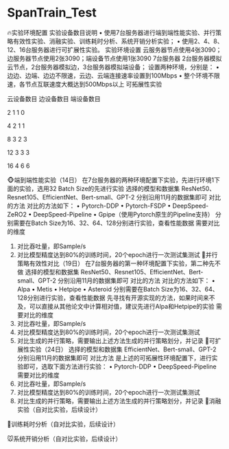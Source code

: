 # SpanTrain_Test
🔥实验环境配置
实验设备数目说明
• 使用7台服务器进行端到端性能实验、并行策略有效性实验、消融实验、训练耗时分析、系统开销分析实验；
• 使用2、4、8、12、16台服务器进行可扩展性实验。
实验环境设置
云服务器节点使用4张3090；边服务器节点使用2张3090；端设备节点使用1张3090
7台服务器
2台服务器模拟云节点，2台服务器模拟边，3台服务器模拟端设备；
设置两种环境，分别是：
• 边边、边端、边边不限速，云边、云端连接速率设置到100Mbps
• 整个环境不限速，各节点互联速度大概达到500Mbps以上
可拓展性实验

云设备数目
边设备数目
端设备数目

2
1
1
0

4
2
1
1

8
3
2
3

12
3
3
3

16
4
6
6

🐵端到端性能实验（14日）
在7台服务器的两种环境配置下实验，先进行环境1下面的实验，选用32 Batch Size的先进行实验
选择的模型和数据集
ResNet50、Resnet105、EfficientNet、Bert-small、GPT-2
分别沿用11月的数据集即可
对比的方法
对比的方法如下：
• Pytorch-DDP
• Pytorch-FSDP
• DeepSpeed-ZeRO2
• DeepSpeed-Pipeline
• Gpipe（使用Pytorch原生的Pipeline支持）
分别需要在Batch Size为16、32、64、128分别进行实验，查看性能数据
需要对比的维度
1. 对比吞吐量，即Sample/s
2. 对比模型精度达到80%的训练时间，20个epoch进行一次测试集测试
🦝并行策略有效性对比（19日）
在7台服务器的第一种环境配置下实验，第二种先不做
选择的模型和数据集
ResNet50、Resnet105、EfficientNet、Bert-small、GPT-2
分别沿用11月的数据集即可
对比的方法
对比的方法如下：
• Alpa
• Metis
• Hetpipe
• Asteroid
分别需要在Batch Size为16、32、64、128分别进行实验，查看性能数据
先寻找有开源实现的方法，如果时间来不及，可以直接从其他论文中计算相对值，建议先进行Alpa和Hetpipe的实验
需要对比的维度
1. 对比吞吐量，即Sample/s
2. 对比模型精度达到80%的训练时间，20个epoch进行一次测试集测试
3. 对比生成的并行策略，需要输出上述方法生成的并行策略划分，并记录
🦓可扩展性实验（24日）
选择的模型和数据集
EfficientNet、Bert-small、GPT-2
分别沿用11月的数据集即可
对比方法
是上述的可拓展性环境配置下，进行实验即可，选取下面方法进行实验：
• Pytorch-DDP
• DeepSpeed-Pipeline
需要对比的维度
1. 对比吞吐量，即Sample/s
2. 对比模型精度达到80%的训练时间，20个epoch进行一次测试集测试
3. 对比生成的并行策略，需要输出上述方法生成的并行策略划分，并记录
🐨消融实验（自对比实验，后续设计）

🐏训练耗时分析（自对比实验，后续设计）

🐭系统开销分析（自对比实验，后续设计）

